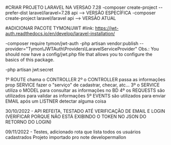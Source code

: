 #CRIAR PROJETO LARAVEL NA VERSAO 7.28
-composer create-project --prefer-dist laravel/laravel=7.28 api --> VERSÃO ESPECÍFICA
-composer create-project laravel/laravel api --> VERSÃO ATUAL

#ADICIONAR PACOTE TYMON/JWT
#link: https://jwt-auth.readthedocs.io/en/develop/laravel-installation/

-composer require tymon/jwt-auth
-php artisan vendor:publish --provider="Tymon\JWTAuth\Providers\LaravelServiceProvider"
Obs.: You should now have a config/jwt.php file that allows you to configure the basics of this package.

-php artisan jwt:secret

1º ROUTE chama o CONTROLLER
2º o CONTROLLER passa as informações prop SERVICE fazer o "serviço" de cadastrar, checar, atc...
3º o SERVICE utiliza o MODEL para consultar as informações no BD
4º os REQUESTS são utilizados para validar as informações
5º EVENTS são utilizados para enviar EMAIL após um LISTNER detectar alguma coisa

30/10/2022 - API REFEITA, TESTADO ATÉ VERIFICAÇÃO DE EMAIL E LOGIN
             (VERIFICAR PORQUE NÃO ESTÁ EXIBINDO O TOKEN NO JSON DO RETORNO DO LOGIN)

09/11/2022 - Testes, adicionado rota que lista todos os usuários cadastrados
             Projeto importado pro note developermallon